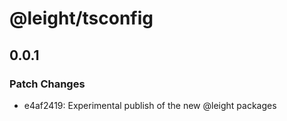 # @leight/tsconfig

## 0.0.1

### Patch Changes

- e4af2419: Experimental publish of the new @leight packages
